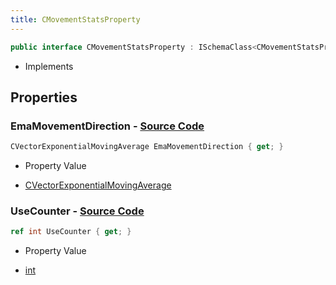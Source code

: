 ```yaml
---
title: CMovementStatsProperty
---
```


```csharp
public interface CMovementStatsProperty : ISchemaClass<CMovementStatsProperty>, ISchemaField, ISchemaClass, INativeHandle
```

- Implements

## Properties

### **EmaMovementDirection** - [Source Code](https://github.com/swiftly-solution/swiftlys2/blob/main/managed/src/SwiftlyS2.Generated/Schemas/Interfaces/CMovementStatsProperty.cs#L18)

```csharp
CVectorExponentialMovingAverage EmaMovementDirection { get; }
```

- Property Value

- [CVectorExponentialMovingAverage](/docs/api/shared/schemadefinitions/cvectorexponentialmovingaverage)

### **UseCounter** - [Source Code](https://github.com/swiftly-solution/swiftlys2/blob/main/managed/src/SwiftlyS2.Generated/Schemas/Interfaces/CMovementStatsProperty.cs#L16)

```csharp
ref int UseCounter { get; }
```

- Property Value

- [int](https://learn.microsoft.com/dotnet/api/system.int32)

